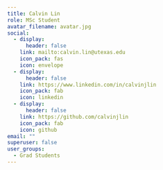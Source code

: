 ```yaml
---
title: Calvin Lin
role: MSc Student
avatar_filename: avatar.jpg
social:
  - display:
      header: false
    link: mailto:calvin.lin@utexas.edu
    icon_pack: fas
    icon: envelope
  - display:
      header: false
    link: https://www.linkedin.com/in/calvinjlin
    icon_pack: fab
    icon: linkedin
  - display:
      header: false
    link: https://github.com/calvinjlin
    icon_pack: fab
    icon: github
email: ""
superuser: false
user_groups:
  - Grad Students
---
```

